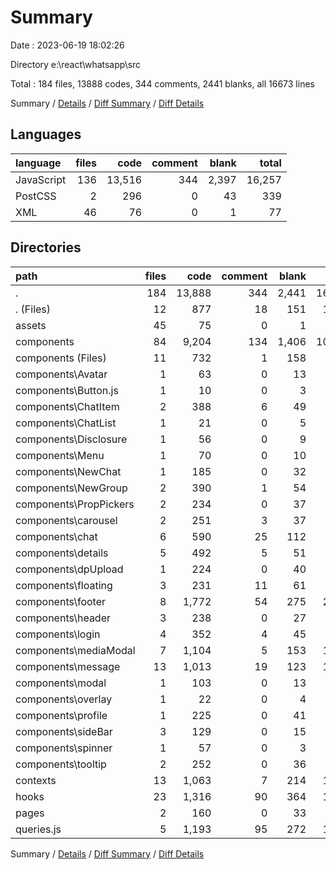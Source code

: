 # Summary

Date : 2023-06-19 18:02:26

Directory e:\\react\\whatsapp\\src

Total : 184 files,  13888 codes, 344 comments, 2441 blanks, all 16673 lines

Summary / [Details](details.md) / [Diff Summary](diff.md) / [Diff Details](diff-details.md)

## Languages
| language | files | code | comment | blank | total |
| :--- | ---: | ---: | ---: | ---: | ---: |
| JavaScript | 136 | 13,516 | 344 | 2,397 | 16,257 |
| PostCSS | 2 | 296 | 0 | 43 | 339 |
| XML | 46 | 76 | 0 | 1 | 77 |

## Directories
| path | files | code | comment | blank | total |
| :--- | ---: | ---: | ---: | ---: | ---: |
| . | 184 | 13,888 | 344 | 2,441 | 16,673 |
| . (Files) | 12 | 877 | 18 | 151 | 1,046 |
| assets | 45 | 75 | 0 | 1 | 76 |
| components | 84 | 9,204 | 134 | 1,406 | 10,744 |
| components (Files) | 11 | 732 | 1 | 158 | 891 |
| components\\Avatar | 1 | 63 | 0 | 13 | 76 |
| components\\Button.js | 1 | 10 | 0 | 3 | 13 |
| components\\ChatItem | 2 | 388 | 6 | 49 | 443 |
| components\\ChatList | 1 | 21 | 0 | 5 | 26 |
| components\\Disclosure | 1 | 56 | 0 | 9 | 65 |
| components\\Menu | 1 | 70 | 0 | 10 | 80 |
| components\\NewChat | 1 | 185 | 0 | 32 | 217 |
| components\\NewGroup | 2 | 390 | 1 | 54 | 445 |
| components\\PropPickers | 2 | 234 | 0 | 37 | 271 |
| components\\carousel | 2 | 251 | 3 | 37 | 291 |
| components\\chat | 6 | 590 | 25 | 112 | 727 |
| components\\details | 5 | 492 | 5 | 51 | 548 |
| components\\dpUpload | 1 | 224 | 0 | 40 | 264 |
| components\\floating | 3 | 231 | 11 | 61 | 303 |
| components\\footer | 8 | 1,772 | 54 | 275 | 2,101 |
| components\\header | 3 | 238 | 0 | 27 | 265 |
| components\\login | 4 | 352 | 4 | 45 | 401 |
| components\\mediaModal | 7 | 1,104 | 5 | 153 | 1,262 |
| components\\message | 13 | 1,013 | 19 | 123 | 1,155 |
| components\\modal | 1 | 103 | 0 | 13 | 116 |
| components\\overlay | 1 | 22 | 0 | 4 | 26 |
| components\\profile | 1 | 225 | 0 | 41 | 266 |
| components\\sideBar | 3 | 129 | 0 | 15 | 144 |
| components\\spinner | 1 | 57 | 0 | 3 | 60 |
| components\\tooltip | 2 | 252 | 0 | 36 | 288 |
| contexts | 13 | 1,063 | 7 | 214 | 1,284 |
| hooks | 23 | 1,316 | 90 | 364 | 1,770 |
| pages | 2 | 160 | 0 | 33 | 193 |
| queries.js | 5 | 1,193 | 95 | 272 | 1,560 |

Summary / [Details](details.md) / [Diff Summary](diff.md) / [Diff Details](diff-details.md)